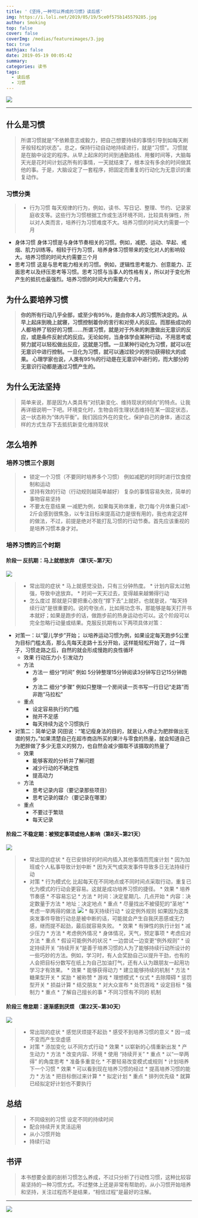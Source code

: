 ```yaml
---
title: '《坚持,一种可以养成的习惯》读后感'
img: https://i.loli.net/2019/05/19/5ce0f575b145579285.jpg
author: Smoking
top: false
cover: false
coverImg: /medias/featureimages/3.jpg
toc: true
mathjax: false
date: 2019-05-19 00:05:42
summary:
categories: 读书
tags:
  - 读后感
  - 习惯
---
```

![](https://i.loli.net/2019/05/19/5ce0f575b145579285.jpg)

------
## 什么是习惯
> 所谓习惯就是“不依赖意志或毅力，把自己想要持续的事情引导到如每天刷牙般轻松的状态”。总之，保持行动自动地持续进行，就是“习惯”。​习惯就是在脑中设定的程序。从早上起床的时间到通勤路线、用餐时间等，大脑每天光是花时间计划这所有的事情，一天就结束了，根本没有多余的时间做其他的事。于是，大脑设定了一套程序，把固定而重复的行动化为无意识的重复动作。
### 习惯分类
> * 行为习惯
每天规律的行为，例如，读书、写日记、整理、节约、记录家庭收支等。这些行为习惯根据工作或生活环境不同，比较具有弹性，所以对人类而言，培养行为习惯难度不大。培养习惯的时间大约需要一个月
* 身体习惯
身体习惯是与身体节奏相关的习惯。例如，减肥、运动、早起、戒烟、肌力训练等。相较于行为习惯，培养身体习惯带来的变化对人的影响较大。培养习惯的时间大约需要三个月
* 思考习惯
这是与思考能力相关的习惯。例如，逻辑性思考能力、创意能力、正面思考以及纾压思考等习惯。思考习惯与当事人的性格有关，所以对于变化所产生的抵抗也最强烈。培养习惯的时间大约需要六个月。
## 为什么要培养习惯
>   **你的所有行动几乎全部，或至少有95％，是由你本人的习惯所决定的。从早上起床到晚上就寝，习惯控制着你的言行和对旁人的反应。而那些成功的人都培养了较好的习惯……所谓习惯，就是对于外来的刺激做出无意识的反应，或是条件反射式的反应。无论如何，当身体学会某种行动，不用思考或努力就可以轻松做出反应，这就是习惯。一旦某种行动化为习惯，就可以在无意识中进行控制。一旦化为习惯，就可以通过较少的劳功获得较大的成果。 心理学家也说，人类有95％的行动是在无意识中进行的，而大部分的无意识行动都是通过习惯产生的。**
## 为什么无法坚持
>   简单来说，那是因为人类具有“对抗新变化、维持现状的倾向”的特点。让我再详细说明一下吧。环境变化时，生物会将生理状态维持在某一固定状态，这一状态称为“体内平衡”。我们因应外在的变化，保护自己的身体，通过这样的方式生存下去​抵抗新变化​维持现状



## 怎么培养
### 培养习惯三个原则
> * 锁定一个习惯（不要同时培养多个习惯）
    例如减肥的时同时进行饮食控制和运动
> * 坚持有效的行动（行动规则越简单越好）
    复杂的事情容易失败，简单的事物容易坚持
> * 不要太在意结果
    一减肥为例，如果每天称体重，砍刀每个月体重只减1-2斤会感到很焦急，​以专注目标来提高动力是很有用的，我也肯定这样的做法，不过，前提是绝对不能打乱习惯的行动节奏。首先应该重视的是培养习惯本身才对。
### 培养习惯的三个时期
#### 阶段一 反抗期：马上就想放弃 （第1天~第7天）
![](https://upload-images.jianshu.io/upload_images/5544178-567fe19dd098a535.jpg?imageMogr2/auto-orient/strip%7CimageView2/2/w/186/format/webp)
> * 常出现的症状
    * 马上就感觉没劲，只有三分钟热度。
    * 计划内容太过勉强，导致中途放弃。
    * 时间一天天过去，变得越来越懒得行动
> * 怎么度过
    那就是只要把重心放在“撑下去”上就好。也就是说，“每天持续行动”是很重要的。说的夸张点，比如用功念书，那能够是每天打开书本就好；如果是跑步的话，做跑步前的热身运动也可以。这个阶段可以完全忽略行动量或结果。克服反抗期有以下两项具体对策：
* 对策一：以“婴儿学步”开始；
    以培养运动习惯为例，如果设定每天跑步5公里为目标门槛太高，那么先每天走路十五分开始，这样能轻松开始了，过一阵子，习惯走路之后，自然的就会形成慢跑的良性循环​​
    * 效果
        行动压力小
        引发动力
    * 方法
        * 方法一 细分“时间”
            例如 ​5分钟整理15分钟阅读3分钟写日记15分钟跑步
        * 方法二 细分“步骤”
            例如只整理一个房间读一页书写一行日记“走路”而非跑“马拉松”​
    * 重点
         * 设定容易执行的门槛
         * 抛开不足感
         * 每天持续为这个习惯执行
* 对策二：简单记录
    冈田说：“笔记瘦身法的目的，就是让人停止为肥胖做出无谓的努力。”如果清楚自己在超市商店所买的果汁与零食的热量，就会知道自己为肥胖做了多少无意义的努力，也自然会减少摄取不该摄取的热量了
    * 效果
        * 能够客观的分析并了解问题
        * 减少行动的不确定性
        * 提高动力
    * 方法
        * 思考记录内容（要记录那些项目）
        * 思考记录的媒介（要记录在哪里）
    * 重点
        * 不要过于繁琐
        * 每天记录
#### 阶段二 不稳定期：被预定事项或他人影响（第8天~第21天）
![](https://upload-images.jianshu.io/upload_images/5544178-1b06f06ebbdfb1df.jpg?imageMogr2/auto-orient/strip%7CimageView2/2/w/189/format/webp)
> * 常出现的症状
    * 在已安排好的时间内插入其他事情而荒废计划
    * 因为加班或个人私事导致计划中断
    * 因为天气或突发事件导致多日无法持续行动
> * 对策
    * 行为模式化
        比起每天在不同地点或不同时间点采取行动，重复已化为模式的行动会更容易。这就是成功培养习惯的捷径。
        * 效果
            * 培养节奏感
            * 不容易忘记
        * 方法
            * 时间：决定星期几、几点开始
            * 内容：决定数量于方法
            * 地址：决定地点
        * 重点
            * 尽量找出不被侵犯的“圣地”
            * 考虑一举两得的做法
                ![](https://i.loli.net/2019/05/19/5ce03492bd19c71429.png)
            * 每天持续行动
    * 设定例外规则
        如果因为这类突发事件导致行动总是被中断的话，可能就会产生自我厌恶感或无力感，继而提不起劲，最后就容易失败。
        * 效果
            * 有弹性的执行计划
            * 减少压力
        * 方法
            * 考虑例外情况
            * 身体情况，天气，预定事项
            * 考虑应对方法
        * 重点
            * 假设可能例外的状况
            * 一边尝试一边变更“例外规则”
    * 设定持续开关
        “持续开关”是善于培养习惯的人为了能够持续行动所设计的一些巧妙的方法。例如，学习时，有人会奖励自己以提升干劲，也有的人会把目标分数写在纸上为自己加油打气，还有人认为跟朋友一起用功学习才有效果。
        * 效果
            * 能够获得动力
            * 建立能够持续的机制
        * 方法
            * 糖果型开关
                * 奖励
                * 被称赞
                * 游戏
                * 理想模式
                * 仪式
                * 去除障碍
            * 惩罚型开关
                * 损益计算
                * 结交朋友
                * 对大众宣布
                * 处罚游戏
                * 设定目标
                * 强制力
        * 重点
            * 了解自己擅长的事
            * 不同习惯有不同的 机制
#### 阶段三 倦怠期：逐渐感到厌烦 （第22天~第30天）
![](https://upload-images.jianshu.io/upload_images/5544178-eab90d1d74b00194.jpg?imageMogr2/auto-orient/strip%7CimageView2/2/w/187/format/webp)
> * 常出现的症状
    * 感觉厌烦提不起劲
    * 感受不到培养习惯的意义
    * 因一成不变而产生空虚感
> * 对策
    * 添加变化
        以不同方式行动
        * 效果
            * 以崭新的心情重新出发
            * 产生动力
        * 方法
            * 改变内容、环境
            * 使用 “持续开关”
        * 重点
            * 以“一举两得” 的角度思考
            * 准备多重变化
            * 不要轻易改变模式或规则
    * 计划培养下一个习惯
        * 效果
            * 可以看到现在培养习惯的经过
            * 提高培养习惯的能力
        * 方法
            * 把目标倒过来计算
            * * 拟定计划
        * 重点
           *  排列优先级
            * 就算已经拟定好计划也不要执行
## 总结
>  * 不同级别的习惯 设定不同的持续时间
>  * 配合持续开关灵活运用
>  * 从小习惯开始
>  * 持续行动

## 书评
> 本书想要全面的剖析习惯怎么养成，不过只分析了行动性习惯，这种比较容易坚持的一种习惯方式。不过整体上还是非常有帮助的，从小习惯开始培养和坚持，关注过程而不是结果，“相信过程”是最好的注解。


------

![](https://i.loli.net/2019/05/19/5ce03a34266b134145.jpg)